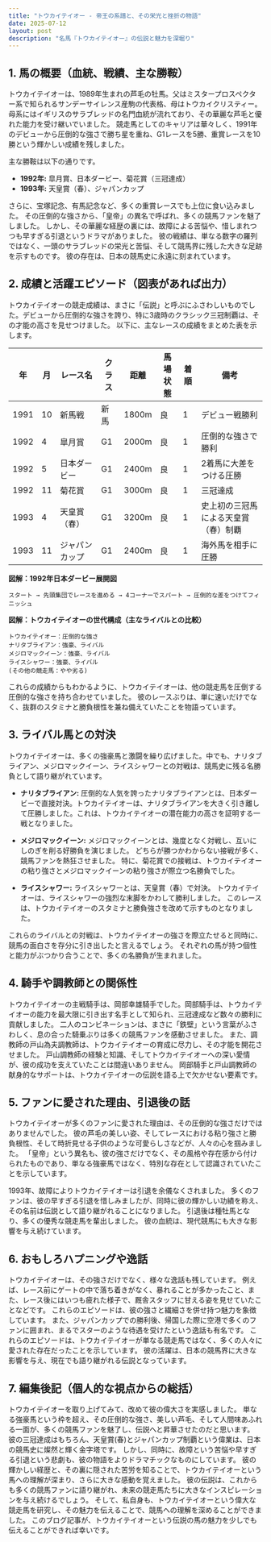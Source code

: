 ```yaml
---
title: "トウカイテイオー - 帝王の系譜と、その栄光と挫折の物語"
date: 2025-07-12
layout: post
description: "名馬『トウカイテイオー』の伝説と魅力を深堀り"
---
```


## 1. 馬の概要（血統、戦績、主な勝鞍）

トウカイテイオーは、1989年生まれの芦毛の牡馬。父はミスタープロスペクター系で知られるサンデーサイレンス産駒の代表格、母はトウカイクリスティー。母系にはイギリスのサラブレッドの名門血統が流れており、その華麗な芦毛と優れた能力を受け継いでいました。  競走馬としてのキャリアは華々しく、1991年のデビューから圧倒的な強さで勝ち星を重ね、G1レースを5勝、重賞レースを10勝という輝かしい成績を残しました。

主な勝鞍は以下の通りです。

* **1992年:**  皐月賞、日本ダービー、菊花賞（三冠達成）
* **1993年:**  天皇賞（春）、ジャパンカップ

さらに、宝塚記念、有馬記念など、多くの重賞レースでも上位に食い込みました。  その圧倒的な強さから、「皇帝」の異名で呼ばれ、多くの競馬ファンを魅了しました。  しかし、その華麗な経歴の裏には、故障による苦悩や、惜しまれつつも早すぎる引退というドラマがありました。  彼の戦績は、単なる数字の羅列ではなく、一頭のサラブレッドの栄光と苦悩、そして競馬界に残した大きな足跡を示すものです。  彼の存在は、日本の競馬史に永遠に刻まれています。


## 2. 成績と活躍エピソード（図表があれば出力）

トウカイテイオーの競走成績は、まさに「伝説」と呼ぶにふさわしいものでした。デビューから圧倒的な強さを誇り、特に3歳時のクラシック三冠制覇は、その才能の高さを見せつけました。  以下に、主なレースの成績をまとめた表を示します。

| 年 | 月 | レース名             | クラス | 距離 | 馬場状態 | 着順 | 備考                               |
|---|----|----------------------|-------|-----|---------|-----|------------------------------------|
| 1991 | 10 | 新馬戦               | 新馬   | 1800m | 良      | 1   | デビュー戦勝利                     |
| 1992 | 4 | 皐月賞               | G1    | 2000m | 良      | 1   | 圧倒的な強さで勝利                 |
| 1992 | 5 | 日本ダービー           | G1    | 2400m | 良      | 1   | 2着馬に大差をつける圧勝             |
| 1992 | 11 | 菊花賞               | G1    | 3000m | 良      | 1   | 三冠達成                             |
| 1993 | 4 | 天皇賞（春）           | G1    | 3200m | 良      | 1   | 史上初の三冠馬による天皇賞（春）制覇 |
| 1993 | 11 | ジャパンカップ         | G1    | 2400m | 良      | 1   | 海外馬を相手に圧勝                 |


**図解：1992年日本ダービー展開図**

```
スタート → 先頭集団でレースを進める → 4コーナーでスパート → 圧倒的な差をつけてフィニッシュ
```

**図解：トウカイテイオーの世代構成（主なライバルとの比較）**

```
トウカイテイオー：圧倒的な強さ
ナリタブライアン：強豪、ライバル
メジロマックイーン：強豪、ライバル
ライスシャワー：強豪、ライバル
(その他の競走馬：やや劣る)
```

これらの成績からもわかるように、トウカイテイオーは、他の競走馬を圧倒する圧倒的な強さを持ち合わせていました。  彼のレースぶりは、単に速いだけでなく、抜群のスタミナと勝負根性を兼ね備えていたことを物語っています。


## 3. ライバル馬との対決

トウカイテイオーは、多くの強豪馬と激闘を繰り広げました。中でも、ナリタブライアン、メジロマックイーン、ライスシャワーとの対戦は、競馬史に残る名勝負として語り継がれています。

* **ナリタブライアン:**  圧倒的な人気を誇ったナリタブライアンとは、日本ダービーで直接対決。トウカイテイオーは、ナリタブライアンを大きく引き離して圧勝しました。これは、トウカイテイオーの潜在能力の高さを証明する一戦となりました。

* **メジロマックイーン:**  メジロマックイーンとは、幾度となく対戦し、互いにしのぎを削る好勝負を演じました。  どちらが勝つかわからない接戦が多く、競馬ファンを熱狂させました。  特に、菊花賞での接戦は、トウカイテイオーの粘り強さとメジロマックイーンの粘り強さが際立つ名勝負でした。

* **ライスシャワー:**  ライスシャワーとは、天皇賞（春）で対決。  トウカイテイオーは、ライスシャワーの強烈な末脚をかわして勝利しました。  このレースは、トウカイテイオーのスタミナと勝負強さを改めて示すものとなりました。


これらのライバルとの対戦は、トウカイテイオーの強さを際立たせると同時に、競馬の面白さを存分に引き出したと言えるでしょう。  それぞれの馬が持つ個性と能力がぶつかり合うことで、多くの名勝負が生まれました。


## 4. 騎手や調教師との関係性

トウカイテイオーの主戦騎手は、岡部幸雄騎手でした。岡部騎手は、トウカイテイオーの能力を最大限に引き出す名手として知られ、三冠達成など数々の勝利に貢献しました。  二人のコンビネーションは、まさに「鉄壁」という言葉がふさわしく、息の合った騎乗ぶりは多くの競馬ファンを感動させました。  また、調教師の戸山為夫調教師は、トウカイテイオーの育成に尽力し、その才能を開花させました。  戸山調教師の経験と知識、そしてトウカイテイオーへの深い愛情が、彼の成功を支えていたことは間違いありません。  岡部騎手と戸山調教師の献身的なサポートは、トウカイテイオーの伝説を語る上で欠かせない要素です。


## 5. ファンに愛された理由、引退後の話

トウカイテイオーが多くのファンに愛された理由は、その圧倒的な強さだけではありませんでした。  彼の芦毛の美しい姿、そしてレースにおける粘り強さと勝負根性、そして時折見せる子供のような可愛らしさなどが、人々の心を掴みました。  「皇帝」という異名も、彼の強さだけでなく、その風格や存在感から付けられたものであり、単なる強豪馬ではなく、特別な存在として認識されていたことを示しています。

1993年、故障によりトウカイテイオーは引退を余儀なくされました。  多くのファンは、彼の早すぎる引退を惜しみましたが、同時に彼の輝かしい功績を称え、その名前は伝説として語り継がれることになりました。  引退後は種牡馬となり、多くの優秀な競走馬を輩出しました。  彼の血統は、現代競馬にも大きな影響を与え続けています。


## 6. おもしろハプニングや逸話

トウカイテイオーは、その強さだけでなく、様々な逸話も残しています。  例えば、レース前にゲートの中で落ち着きがなく、暴れることが多かったこと、また、レース後にはいつも疲れた様子で、厩舎スタッフに甘える姿を見せていたことなどです。  これらのエピソードは、彼の強さと繊細さを併せ持つ魅力を象徴しています。  また、ジャパンカップでの勝利後、帰国した際に空港で多くのファンに囲まれ、まるでスターのような待遇を受けたという逸話も有名です。  これらのエピソードは、トウカイテイオーが単なる競走馬ではなく、多くの人々に愛された存在だったことを示しています。  彼の活躍は、日本の競馬界に大きな影響を与え、現在でも語り継がれる伝説となっています。


## 7. 編集後記（個人的な視点からの総括）

トウカイテイオーを取り上げてみて、改めて彼の偉大さを実感しました。  単なる強豪馬という枠を超え、その圧倒的な強さ、美しい芦毛、そして人間味あふれる一面が、多くの競馬ファンを魅了し、伝説へと昇華させたのだと思います。  彼の三冠達成はもちろん、天皇賞(春)とジャパンカップ制覇という偉業は、日本の競馬史に燦然と輝く金字塔です。  しかし、同時に、故障という苦悩や早すぎる引退という悲劇も、彼の物語をよりドラマチックなものにしています。  彼の輝かしい経歴と、その裏に隠された苦労を知ることで、トウカイテイオーという馬への理解が深まり、さらに大きな感動を覚えました。  彼の伝説は、これからも多くの競馬ファンに語り継がれ、未来の競走馬たちに大きなインスピレーションを与え続けるでしょう。  そして、私自身も、トウカイテイオーという偉大な競走馬を研究し、その魅力を伝えることで、競馬への理解を深めることができました。  このブログ記事が、トウカイテイオーという伝説の馬の魅力を少しでも伝えることができれば幸いです。
